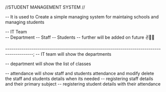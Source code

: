//STUDENT MANAGEMENT SYSTEM //

-- It is used to Create a simple managing system for maintaing schools and managing students

-- IT Team  
-- Department
-- Staff
-- Students
-- further will be added on future ✌️🤗🤩

--------------------------------------------------------------------------------------------;
-- IT team will show the departments

-- department will show the list of classes

-- attendance will show staff and students attendance
and modify delete the staff and students details when its needed
-- registering staff details and their primary subject
-- registering student details with their attendance
